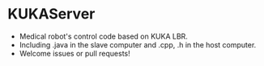 # KUKAServer
- Medical robot's control code based on KUKA LBR.
- Including .java in the slave computer and .cpp, .h in the host computer.
- Welcome issues or pull requests!

